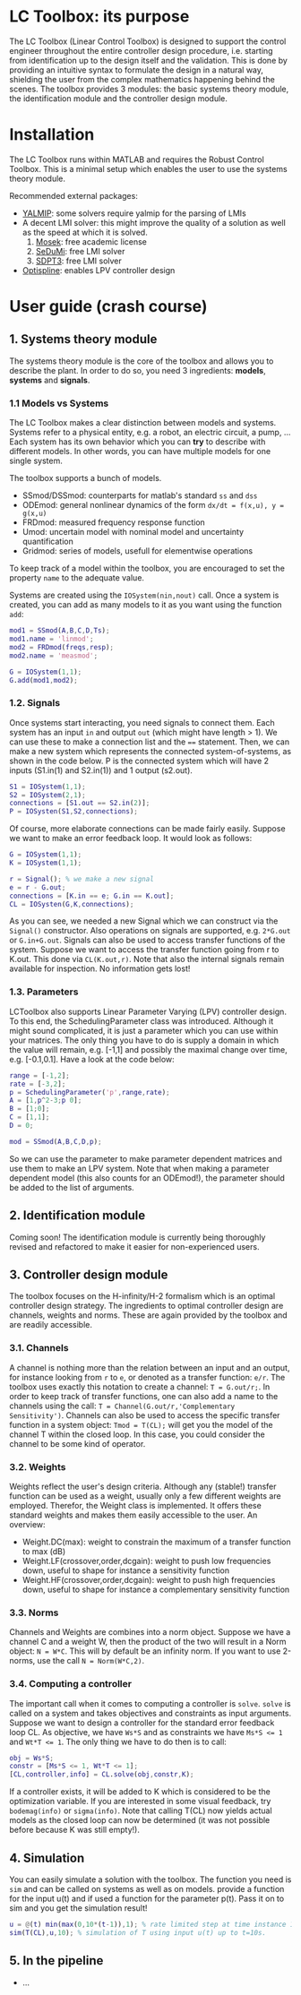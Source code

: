 # LC Toolbox: its purpose

The LC Toolbox (Linear Control Toolbox) is designed to support the control engineer throughout the entire controller design procedure, i.e. starting from identification up to the design itself and the validation. This is done by providing an intuitive syntax to formulate the design in a natural way, shielding the user from the complex mathematics happening behind the scenes. The toolbox provides 3 modules: the basic systems theory module, the identification module and the controller design module.

# Installation

The LC Toolbox runs within MATLAB and requires the Robust Control Toolbox. This is a minimal setup which enables the user to use the systems theory module.

Recommended external packages:
* [YALMIP](https://yalmip.github.io/): some solvers require yalmip for the parsing of LMIs
* A decent LMI solver: this might improve the quality of a solution as well as the speed at which it is solved.
  1. [Mosek](https://www.mosek.com/): free academic license
  2. [SeDuMi](http://sedumi.ie.lehigh.edu/): free LMI solver
  3. [SDPT3](http://www.math.nus.edu.sg/~mattohkc/sdpt3.html): free LMI solver
* [Optispline](https://github.com/meco-group/optispline): enables LPV controller design

# User guide (crash course)

## 1. Systems theory module

The systems theory module is the core of the toolbox and allows you to describe the plant. In order to do so, you need 3 ingredients: **models**, **systems** and **signals**.

### 1.1 Models vs Systems

The LC Toolbox makes a clear distinction between models and systems. Systems refer to a physical entity, e.g. a robot, an electric circuit, a pump, ... Each system has its own behavior which you can **try** to describe with different models. In other words, you can have multiple models for one single system.

The toolbox supports a bunch of models. 

* SSmod/DSSmod: counterparts for matlab's standard `ss` and `dss`
* ODEmod: general nonlinear dynamics of the form `dx/dt = f(x,u), y = g(x,u)`
* FRDmod: measured frequency response function
* Umod: uncertain model with nominal model and uncertainty quantification
* Gridmod: series of models, usefull for elementwise operations

To keep track of a model within the toolbox, you are encouraged to set the property `name` to the adequate value.

Systems are created using the `IOSystem(nin,nout)` call. Once a system is created, you can add as many models to it as you want using the function `add`:

```matlab
mod1 = SSmod(A,B,C,D,Ts);
mod1.name = 'linmod';
mod2 = FRDmod(freqs,resp);
mod2.name = 'measmod';

G = IOSystem(1,1);
G.add(mod1,mod2);
```

### 1.2. Signals

Once systems start interacting, you need signals to connect them. Each system has an input `in` and output `out` (which might have length > 1). We can use these to make a connection list and the `==` statement. Then, we can make a new system which represents the connected system-of-systems, as shown in the code below. P is the connected system which will have 2 inputs (S1.in(1) and S2.in(1)) and 1 output (s2.out).

```matlab
S1 = IOSystem(1,1);
S2 = IOSystem(2,1);
connections = [S1.out == S2.in(2)];
P = IOSysten(S1,S2,connections);
```

Of course, more elaborate connections can be made fairly easily. Suppose we want to make an error feedback loop. It would look as follows:

```matlab
G = IOSystem(1,1);
K = IOSystem(1,1);

r = Signal(); % we make a new signal
e = r - G.out;
connections = [K.in == e; G.in == K.out];
CL = IOSysten(G,K,connections);
```

As you can see, we needed a new Signal which we can construct via the `Signal()` constructor. Also operations on signals are supported, e.g. `2*G.out` or `G.in+G.out`. Signals can also be used to access transfer functions of the system. Suppose we want to access the transfer function going from r to K.out. This done via `CL(K.out,r)`. Note that also the internal signals remain available for inspection. No information gets lost!

### 1.3. Parameters

LCToolbox also supports Linear Parameter Varying (LPV) controller design. To this end, the SchedulingParameter class was introduced. Although it might sound complicated, it is just a parameter which you can use within your matrices. The only thing you have to do is supply a domain in which the value will remain, e.g. [-1,1] and possibly the maximal change over time, e.g. [-0.1,0.1]. Have a look at the code below: 

```matlab
range = [-1,2];
rate = [-3,2];
p = SchedulingParameter('p',range,rate);
A = [1,p^2-3;p 0];
B = [1;0];
C = [1,1];
D = 0;

mod = SSmod(A,B,C,D,p);
```

So we can use the parameter to make parameter dependent matrices and use them to make an LPV system. Note that when making a parameter dependent model (this also counts for an ODEmod!), the parameter should be added to the list of arguments.

## 2. Identification module

Coming soon! The identification module is currently being thoroughly revised and refactored to make it easier for non-experienced users. 

## 3. Controller design module

The toolbox focuses on the H-infinity/H-2 formalism which is an optimal controller design strategy. The ingredients to optimal controller design are channels, weights and norms. These are again provided by the toolbox and are readily accessible.

### 3.1. Channels

A channel is nothing more than the relation between an input and an output, for instance looking from `r` to `e`, or denoted as a transfer function: `e/r`. The toolbox uses exactly this notation to create a channel: `T = G.out/r;`. In order to keep track of transfer functions, one can also add a name to the channels using the call: `T = Channel(G.out/r,'Complementary Sensitivity')`. Channels can also be used to access the specific transfer function in a system object: `Tmod = T(CL);` will get you the model of the channel T within the closed loop. In this case, you could consider the channel to be some kind of operator.

### 3.2. Weights

Weights reflect the user's design criteria. Although any (stable!) transfer function can be used as a weight, usually only a few different weights are employed. Therefor, the Weight class is implemented. It offers these standard weights and makes them easily accessible to the user. An overview:

* Weight.DC(max): weight to constrain the maximum of a transfer function to max (dB)
* Weight.LF(crossover,order,dcgain): weight to push low frequencies down, useful to shape for instance a sensitivity function
* Weight.HF(crossover,order,dcgain): weight to push high frequencies down, useful to shape for instance a complementary sensitivity function

### 3.3. Norms

Channels and Weights are combines into a norm object. Suppose we have a channel C and a weight W, then the product of the two will result in a Norm object: `N = W*C`. This will by default be an infinity norm. If you want to use 2-norms, use the call `N = Norm(W*C,2)`.

### 3.4. Computing a controller

The important call when it comes to computing a controller is `solve`. `solve` is called on a system and takes objectives and constraints as input arguments. Suppose we want to design a controller for the standard error feedback loop CL. As objective, we have `Ws*S` and as constraints we have `Ms*S <= 1` and `Wt*T <= 1`. The only thing we have to do then is to call:

```matlab
obj = Ws*S;
constr = [Ms*S <= 1, Wt*T <= 1];
[CL,controller,info] = CL.solve(obj,constr,K);
```

If a controller exists, it will be added to K which is considered to be the optimization variable. If you are interested in some visual feedback, try `bodemag(info)` or `sigma(info)`. Note that calling T(CL)  now yields actual models as the closed loop can now be determined (it was not possible before because K was still empty!).

## 4. Simulation

You can easily simulate a solution with the toolbox. The function you need is `sim` and can be called on systems as well as on models. provide a function for the input u(t) and if used a function for the parameter p(t). Pass it on to sim and you get the simulation result!

```matlab
u = @(t) min(max(0,10*(t-1)),1); % rate limited step at time instance 1
sim(T(CL),u,10); % simulation of T using input u(t) up to t=10s.
``` 

## 5. In the pipeline

* ...